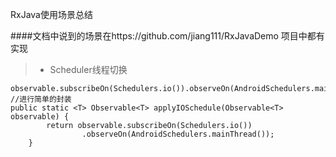 RxJava使用场景总结

####文档中说到的场景在https://github.com/jiang111/RxJavaDemo 项目中都有实现

>* Scheduler线程切换

```
observable.subscribeOn(Schedulers.io()).observeOn(AndroidSchedulers.mainThread());
//进行简单的封装
public static <T> Observable<T> applyIOSchedule(Observable<T> observable) {
        return observable.subscribeOn(Schedulers.io())
                .observeOn(AndroidSchedulers.mainThread());
    }
```
